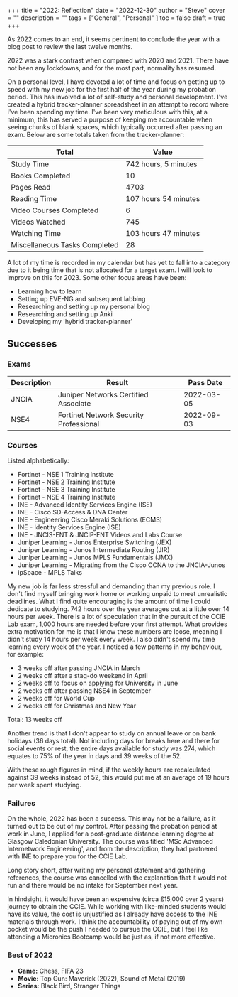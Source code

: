 +++
title = "2022: Reflection"
date = "2022-12-30"
author = "Steve"
cover = ""
description = ""
tags = ["General", "Personal" ]
toc = false
draft = true 
+++

As 2022 comes to an end, it seems pertinent to conclude the year with a blog post to review the last twelve months.

2022 was a stark contrast when compared with 2020 and 2021. There have not been any lockdowns, and for the most part, normality has resumed.

On a personal level, I have devoted a lot of time and focus on getting up to speed with my new job for the first half of the year during my probation period. This has involved a lot of self-study and personal development. I've created a hybrid tracker-planner spreadsheet in an attempt to record where I've been spending my time. I've been very meticulous with this, at a minimum, this has served a purpose of keeping me accountable when seeing chunks of blank spaces, which typically occurred after passing an exam. Below are some totals taken from the tracker-planner:

| Total | Value |
|------|-------|
| Study Time | 742 hours, 5 minutes |
| Books Completed | 10 | 
| Pages Read | 4703 |
| Reading Time | 107 hours 54 minutes |
| Video Courses Completed | 6 | 
| Videos Watched | 745 | 
| Watching Time | 103 hours 47 minutes | 
| Miscellaneous Tasks Completed | 28 | 

A lot of my time is recorded in my calendar but has yet to fall into a category due to it being time that is not allocated for a target exam. I will look to improve on this for 2023. Some other focus areas have been:

+ Learning how to learn
+ Setting up EVE-NG and subsequent labbing
+ Researching and setting up my personal blog
+ Researching and setting up Anki
+ Developing my 'hybrid tracker-planner'

## Successes

### Exams
| Description | Result | Pass Date |
|-------------|--------|------|
| JNCIA | Juniper Networks Certified Associate | 2022-03-05 | 
| NSE4 | Fortinet Network Security Professional | 2022-09-03 | 

### Courses 

Listed alphabetically:

+ Fortinet - NSE 1 Training Institute 
+ Fortinet - NSE 2 Training Institute 
+ Fortinet - NSE 3 Training Institute 
+ Fortinet - NSE 4 Training Institute 
+ INE - Advanced Identity Services Engine (ISE)
+ INE - Cisco SD-Access & DNA Center
+ INE - Engineering Cisco Meraki Solutions (ECMS)
+ INE - Identity Services Engine (ISE) 
+ INE - JNCIS-ENT & JNCIP-ENT Videos and Labs Course 
+ Juniper Learning - Junos Enterprise Switching (JEX) 
+ Juniper Learning - Junos Intermediate Routing (JIR)
+ Juniper Learning - Junos MPLS Fundamentals (JMX) 
+ Juniper Learning - Migrating from the Cisco CCNA to the JNCIA-Junos 
+ ipSpace - MPLS Talks

My new job is far less stressful and demanding than my previous role. I don't find myself bringing work home or working unpaid to meet unrealistic deadlines. What I find quite encouraging is the amount of time I could dedicate to studying. 742 hours over the year averages out at a little over 14 hours per week. There is a lot of speculation that in the pursuit of the CCIE Lab exam, 1,000 hours are needed before your first attempt. What provides extra motivation for me is that I know these numbers are loose, meaning I didn't study 14 hours per week every week. I also didn't spend my time learning every week of the year. I noticed a few patterns in my behaviour, for example:

- 3 weeks off after passing JNCIA in March 
- 2 weeks off after a stag-do weekend in April
- 2 weeks off to focus on applying for University in June 
- 2 weeks off after passing NSE4 in September 
- 2 weeks off for World Cup 
- 2 weeks off for Christmas and New Year 

Total: 13 weeks off

Another trend is that I don't appear to study on annual leave or on bank holidays (36 days total). Not including days for breaks here and there for social events or rest, the entire days available for study was 274, which equates to 75% of the year in days and 39 weeks of the 52. 

With these rough figures in mind, if the weekly hours are recalculated against 39 weeks instead of 52, this would put me at an average of 19 hours per week spent studying.

### Failures

On the whole, 2022 has been a success. This may not be a failure, as it turned out to be out of my control. After passing the probation period at work in June, I applied for a post-graduate distance learning degree at Glasgow Caledonian University. The course was titled 'MSc Advanced Internetwork Engineering', and from the description, they had partnered with INE to prepare you for the CCIE Lab. 

Long story short, after writing my personal statement and gathering references, the course was cancelled with the explanation that it would not run and there would be no intake for September next year.

In hindsight, it would have been an expensive (circa £15,000 over 2 years) journey to obtain the CCIE. While working with like-minded students would have its value, the cost is unjustified as I already have access to the INE materials through work. I think the accountability of paying out of my own pocket would be the push I needed to pursue the CCIE, but I feel like attending a Micronics Bootcamp would be just as, if not more effective. 

### Best of 2022

+ **Game:** Chess, FIFA 23
+ **Movie:** Top Gun: Maverick (2022), Sound of Metal (2019)
+ **Series:** Black Bird, Stranger Things
